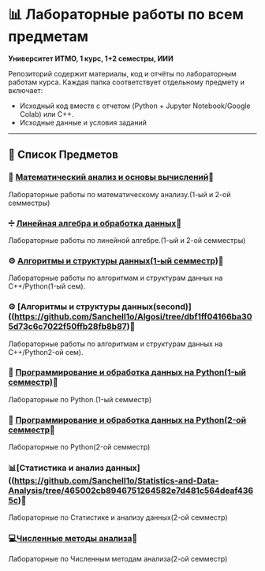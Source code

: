 # 📊 Лабораторные работы  по всем предметам
**Университет ИТМО, 1 курс, 1+2 семестры, ИИИ**  

Репозиторий содержит материалы, код и отчёты по лабораторным работам курса. Каждая папка соответствует отдельному предмету и включает:  
- Исходный код вместе с отчетом (Python + Jupyter Notebook/Google Colab) или C++.
- Исходные данные и условия заданий  

---
## 🧪 Список Предметов  

### 📐 [Математический анализ и основы вычислений](https://github.com/Sanchell1o/matan/tree/c8465100b1f46bc1007b7f68e2f25e090bea529a)🔗  
Лабораторные работы по  математическому анализу.(1-ый и 2-ой семместры)  

### ➗ [Линейная алгебра и обработка данных](https://github.com/Sanchell1o/linal/tree/82a2156994d961d9a924b1396807ef9cde952ccf)🔗  
Лабораторные работы по линейной алгебре.(1-ый и 2-ой семместры)  

### ⚙️ [Алгоритмы и структуры данных(1-ый семместр)](https://github.com/Sanchell1o/Algosi_first/tree/f95b9c1ef017cf81b74ab35923405ab3f6435560)🔗 
Лабораторные работы по алгоритмам и структурам данных на C++/Python(1-ый сем).  

### ⚙️ [Алгоритмы и структуры данных(second)]((https://github.com/Sanchell1o/Algosi/tree/dbf1ff04166ba305d73c6c7022f50ffb28fb8b87)🔗  
Лабораторные работы по алгоритмам и структурам данных на C++/Python2-ой сем).  

### 🐍 [Программирование и обработка данных на Python(1-ый семместр)](https://github.com/Sanchell1o/python_first/tree/0bc4b3ff3dbd50ef9261e3851dbd6645feaee12e)🔗  
Лабораторные по Python.(1-ый семместр)  

### 🐍 [Программирование и обработка данных на Python(2-ой семместр](https://github.com/Sanchell1o/python/tree/30098944b1d59ebc52e92ce70fc318ba15af471b)🔗
Лабораторные по Python(2-ой семместр)

### 📊[Статистика и анализ данных]((https://github.com/Sanchell1o/Statistics-and-Data-Analysis/tree/465002cb8946751264582e7d481c564deaf4365c)🔗
Лабораторные по Cтатистике и анализу данных(2-ой семместр)

### 💻[Численные методы анализа](https://github.com/Sanchell1o/Numerical-methods-of-analysis/tree/b1b69c63f425f4abfc5baefd7eaddb1a6e23cc78)🔗
Лабораторные по Численным методам анализа(2-ой семместр)
